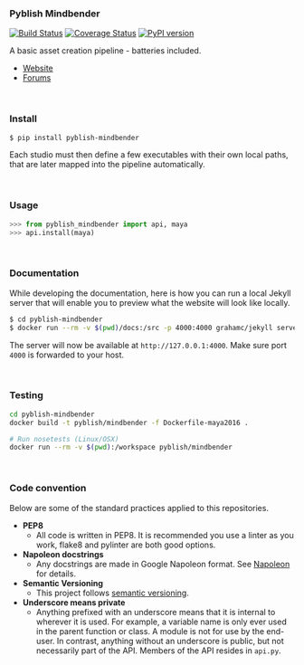 ### Pyblish Mindbender

[![Build Status](https://travis-ci.org/pyblish/pyblish-mindbender.svg?branch=master)](https://travis-ci.org/pyblish/pyblish-mindbender) [![Coverage Status](https://coveralls.io/repos/github/pyblish/pyblish-mindbender/badge.svg?branch=master)](https://coveralls.io/github/pyblish/pyblish-mindbender?branch=master) [![PyPI version](https://badge.fury.io/py/pyblish-mindbender.svg)](https://pypi.python.org/pypi/pyblish-mindbender)

A basic asset creation pipeline - batteries included.

- [Website](http://pyblish.com/pyblish-mindbender)
- [Forums](http://forums.pyblish.com)

<br>

### Install

```bash
$ pip install pyblish-mindbender
```

Each studio must then define a few executables with their own local paths, that are later mapped into the pipeline automatically.

<br>

### Usage

```python
>>> from pyblish_mindbender import api, maya
>>> api.install(maya)
```

<br>

### Documentation

While developing the documentation, here is how you can run a local Jekyll server that will enable you to preview what the website will look like locally.

```bash
$ cd pyblish-mindbender
$ docker run --rm -v $(pwd)/docs:/src -p 4000:4000 grahamc/jekyll serve -w --force_polling -H 0.0.0.0
```

The server will now be available at `http://127.0.0.1:4000`. Make sure port `4000` is forwarded to your host.

<br>

### Testing

```bash
cd pyblish-mindbender
docker build -t pyblish/mindbender -f Dockerfile-maya2016 .

# Run nosetests (Linux/OSX)
docker run --rm -v $(pwd):/workspace pyblish/mindbender
```

<br>

### Code convention

Below are some of the standard practices applied to this repositories.

- **PEP8**
 	- All code is written in PEP8. It is recommended you use a linter as you work, flake8 and pylinter are both good options.
- **Napoleon docstrings**
	- Any docstrings are made in Google Napoleon format. See [Napoleon](https://sphinxcontrib-napoleon.readthedocs.io/en/latest/example_google.html) for details.
- **Semantic Versioning**
	- This project follows [semantic versioning](http://semver.org).
- **Underscore means private**
	- Anything prefixed with an underscore means that it is internal to wherever it is used. For example, a variable name is only ever used in the parent function or class. A module is not for use by the end-user. In contrast, anything without an underscore is public, but not necessarily part of the API. Members of the API resides in `api.py`.
